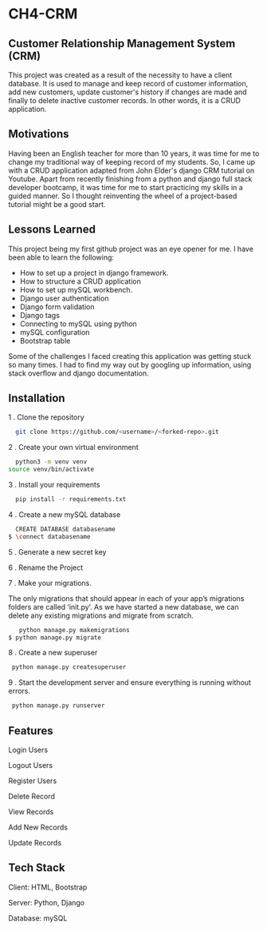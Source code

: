 # CH4-CRM
## Customer Relationship Management System (CRM)   
This project was created as a result of the necessity to have a client database. It is used to manage and keep record of customer information, add new customers, update customer's history if changes are made and finally to delete inactive customer records. In other words, it is a CRUD application.

## Motivations
Having been an English teacher for more than 10 years, it was time for me to change my traditional way of keeping record of my students. So, I came up with a CRUD application adapted from John Elder's django CRM tutorial on Youtube. Apart from recently finishing from a python and django full stack developer bootcamp, it was time for me to start practicing my skills in a guided manner. So I thought reinventing the wheel of a project-based tutorial might be a good start.   

## Lessons Learned
This project being my first github project was an eye opener for me. I have been able to learn the following:      

- How to set up a project in django framework.  
- How to structure a CRUD application
- How to set up mySQL workbench.
- Django user authentication
- Django form validation
- Django tags
- Connecting to mySQL using python   
- mySQL configuration
- Bootstrap table

Some of the challenges I faced creating this application was getting stuck so many times. I had to find my way out by googling up information, using stack overflow and django documentation.      

## Installation
1 . Clone the repository
```bash
  git clone https://github.com/<username>/<forked-repo>.git 
```
2 . Create your own virtual environment
```bash
  python3 -m venv venv
source venv/bin/activate
```
3 . Install your requirements
```bash
  pip install -r requirements.txt
```
4 . Create a new mySQL database
```bash
  CREATE DATABASE databasename
$ \connect databasename
```
5 . Generate a new secret key 

6 . Rename the Project

7 . Make your migrations. 

The only migrations that should appear in each of your app’s migrations folders are called ‘init.py’. As we have started a new database, we can delete any existing migrations and migrate from scratch.
```bash
   python manage.py makemigrations
$ python manage.py migrate
```
8 . Create a new superuser
```bash
 python manage.py createsuperuser 
 ```
9 . Start the development server and ensure everything is running without errors.
```bash
 python manage.py runserver
 ```
## Features
Login Users

Logout Users

Register Users

Delete Record

View Records

Add New Records

Update Records

## Tech Stack
Client: HTML, Bootstrap

Server: Python, Django

Database: mySQL
